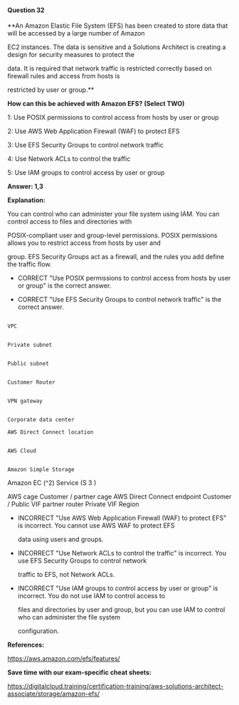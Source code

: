#### Question  32


**An Amazon Elastic File System (EFS) has been created to store data that will be accessed by a large number of Amazon

EC2 instances. The data is sensitive and a Solutions Architect is creating a design for security measures to protect the

data. It is required that network traffic is restricted correctly based on firewall rules and access from hosts is

restricted by user or group.**


**How can this be achieved with Amazon EFS? (Select TWO)**


1: Use POSIX permissions to control access from hosts by user or group


2: Use AWS Web Application Firewall (WAF) to protect EFS


3: Use EFS Security Groups to control network traffic


4: Use Network ACLs to control the traffic


5: Use IAM groups to control access by user or group


**Answer: 1,3**


**Explanation:**


You can control who can administer your file system using IAM. You can control access to files and directories with

POSIX-compliant user and group-level permissions. POSIX permissions allows you to restrict access from hosts by user and

group. EFS Security Groups act as a firewall, and the rules you add define the traffic flow.


- CORRECT "Use POSIX permissions to control access from hosts by user or group" is the correct answer.


- CORRECT "Use EFS Security Groups to control network traffic" is the correct answer.


```

VPC

```


```

Private subnet

```


```

Public subnet

```


```

Customer Router

```


```

VPN gateway

```


```

Corporate data center

AWS Direct Connect location

```


```

AWS Cloud

```


```

Amazon Simple Storage

```


Amazon EC (^2) Service (S 3 )

AWS cage Customer / partner cage AWS Direct Connect endpoint Customer / Public VIF partner router Private VIF Region


- INCORRECT "Use AWS Web Application Firewall (WAF) to protect EFS" is incorrect. You cannot use AWS WAF to protect EFS

  data using users and groups.


- INCORRECT "Use Network ACLs to control the traffic" is incorrect. You use EFS Security Groups to control network

  traffic to EFS, not Network ACLs.


- INCORRECT "Use IAM groups to control access by user or group" is incorrect. You do not use IAM to control access to

  files and directories by user and group, but you can use IAM to control who can administer the file system

  configuration.


**References:**


https://aws.amazon.com/efs/features/


**Save time with our exam-specific cheat sheets:**


https://digitalcloud.training/certification-training/aws-solutions-architect-associate/storage/amazon-efs/

